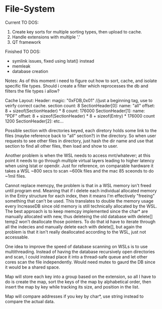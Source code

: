 # File-System
Current TO DOS:
1. Create key sorts for multiple sorting types, then upload to cache.
2. Handle extensions with multiple '.'
4. QT framework

Finished TO DOS:
- symlink issues, fixed using lstat() instead
- memleak
- database creation

Notes:
As of this moment i need to figure out how to sort, cache, and isolate specific file types. Should i create a filter which reprocesses the db and filters the file types i allow?

Cache Layout:
Header:
    magic: "0xFDB,0x01" //just a beginning tag, use to veirfy correct cache.
    section count: 8
SectionHeader[0]:
    name: "all"
    offset: 8 + sizeof(SectionHeader) * 8
    count: 176000
SectionHeader[1]:
    name: "PDF"
    offset: 8 + sizeof(SectionHeader) * 8 + sizeof(Entry) * 176000
    count 1200
SectionHeader[2]:
    etc...

Possible section with directories keyed, each diretory holds some link to the files (maybe reference back to "all" section?) in the directory. So when user requests to see other files in directory, just hash the dir name and use that section to find all other files, then load and show to user.

Another problem is when the WSL needs to access mnt/whatever; at this point it needs to go through multiple virtual layers leading to higher latency when using lstat or opendir. Just for reference, on comparable hardware it takes a WSL ~800 secs to scan ~600k files and the mac 85 sceonds to do ~1mil files.

Cannot replace memcpy, the problem is that in a WSL memory isn't freed until program end. Meaning that if i delete each individual allocated memory in the Entry structure for each index, then it means I'm effectively "freeing" something that can't be used. This translates to double the memory usage every IncreaseDB since old memory is still technically allocated by the WSL. The best approach is to keep memcpy implemented since the char* are manually allocated with new, thus deleteing the old database with delete[] temp2 won't deallocate those pointers. To do that id have to iterate through all the indecies and manually delete each with delete[], but again the problem is that it isn't really deallocated according to the WSL, just not accessable.

One idea to improve the speed of database scanning on WSLs is to use multithreading. 
Instead of having the database recursively open directories and scan, I could instead place it into a thread-safe queue and let other cores scan the file independently. Would need mutex to gaurd the DB since it would be a shared space.

Map will store each key into a group based on the extension, so all I have to do is create the map, sort the keys of the map by alphabetical order, then insert the map by key while tracking its size, and position in the list.

Map will compare addresses if you key by char*, use string instead to compare the actual data.